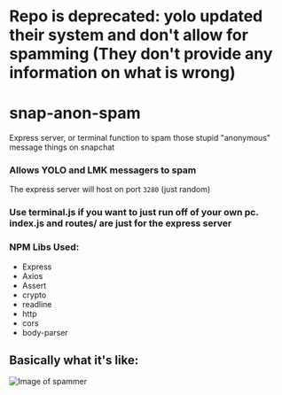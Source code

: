 # Repo is deprecated: yolo updated their system and don't allow for spamming (They don't provide any information on what is wrong)

# snap-anon-spam

Express server, or terminal function to spam those stupid "anonymous" message things on snapchat

### Allows YOLO and LMK messagers to spam

The express server will host on port `3280` (just random)

### Use terminal.js if you want to just run off of your own pc. index.js and routes/ are just for the express server

### NPM Libs Used:
- Express
- Axios
- Assert
- crypto
- readline
- http
- cors
- body-parser

## Basically what it's like:
![Image of spammer](https://cdn.discordapp.com/attachments/750179841906573392/761756921790464010/image0.png)
 
